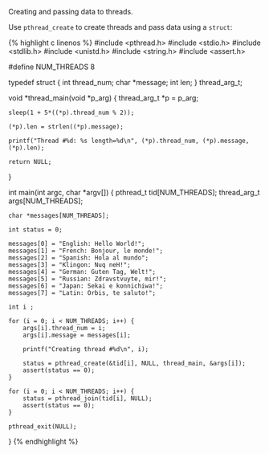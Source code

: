 Creating and passing data to threads.

Use `pthread_create` to create threads and pass data using a `struct`:

{% highlight c linenos %}
#include <pthread.h>
#include <stdio.h>
#include <stdlib.h>
#include <unistd.h>
#include <string.h>
#include <assert.h>

#define NUM_THREADS 8

typedef struct {
  int thread_num;
  char *message;
  int len;
} thread_arg_t;

void *thread_main(void *p_arg) {
	thread_arg_t *p = p_arg;

	sleep(1 + 5*((*p).thread_num % 2));

	(*p).len = strlen((*p).message);

	printf("Thread #%d: %s length=%d\n", (*p).thread_num, (*p).message, (*p).len);

	return NULL;
}

int main(int argc, char *argv[]) {
	pthread_t tid[NUM_THREADS];
	thread_arg_t args[NUM_THREADS];

	char *messages[NUM_THREADS];

	int status = 0;

	messages[0] = "English: Hello World!";
	messages[1] = "French: Bonjour, le monde!";
	messages[2] = "Spanish: Hola al mundo";
	messages[3] = "Klingon: Nuq neH!";
	messages[4] = "German: Guten Tag, Welt!";
	messages[5] = "Russian: Zdravstvuyte, mir!";
	messages[6] = "Japan: Sekai e konnichiwa!";
	messages[7] = "Latin: Orbis, te saluto!";

	int i ;

	for (i = 0; i < NUM_THREADS; i++) {
		args[i].thread_num = i;
		args[i].message = messages[i];

		printf("Creating thread #%d\n", i);

		status = pthread_create(&tid[i], NULL, thread_main, &args[i]);
		assert(status == 0);
	}

	for (i = 0; i < NUM_THREADS; i++) {
		status = pthread_join(tid[i], NULL);
		assert(status == 0);
	}

	pthread_exit(NULL);
}
{% endhighlight %}
